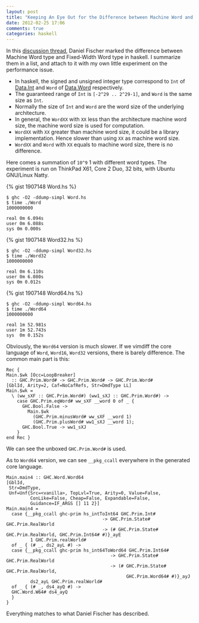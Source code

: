 ```yaml
---
layout: post
title: "Keeping An Eye Out for the Difference between Machine Word and Fixed Word in Haskell"
date: 2012-02-25 17:06
comments: true
categories: haskell 
---
```


In this [discussion thread](http://stackoverflow.com/questions/8963942/using-low-bitsize-integral-types-like-int8-and-what-they-are-for), Daniel Fischer marked the difference between Machine Word type and Fixed-Width Word type in haskell.
I summarize them in a list, and attach to it with my own little experiment on the performance issue.

* In haskell, the signed and unsigned integer type correspond to `Int` of [Data.Int](http://hackage.haskell.org/packages/archive/base/4.2.0.0/doc/html/Data-Int.html) and `Word` of [Data.Word](http://www.haskell.org/ghc/docs/latest/html/libraries/base/Data-Word.html) respectively.
* The guaranteed range of `Int` is `[-2^29 .. 2^29-1]`, and `Word` is the same size as `Int`.
* Normally the size of `Int` and `Word` are the word size of the underlying architecture.
* In general, the `WordXX` with `XX` less than the architecture machine word size, the machine word size is used for computation.
* `WordXX` with `XX` greater than machine word size, it could be a library implementation. Hence slower than using `XX` as machine word size.
* `WordXX` and `Word` with `XX` equals to machine word size, there is no difference.

Here comes a summation of `10^9` 1 with different word types.
The experiment is run on ThinkPad X61, Core 2 Duo, 32 bits, with Ubuntu GNU/Linux Natty.

{% gist 1907148 Word.hs %}

```
$ ghc -O2 -ddump-simpl Word.hs
$ time ./Word
1000000000

real 0m 6.094s
user 0m 6.088s
sys 0m 0.000s
```

{% gist 1907148 Word32.hs %}

```
$ ghc -O2 -ddump-simpl Word32.hs
$ time ./Word32
1000000000

real 0m 6.110s
user 0m 6.080s
sys 0m 0.012s
```

{% gist 1907148 Word64.hs %}

```
$ ghc -O2 -ddump-simpl Word64.hs
$ time ./Word64
1000000000

real 1m 52.981s
user 1m 52.743s
sys  0m 0.152s
```

Obviously, the `Word64` version is much slower.
If we vimdiff the core language of `Word`, `Word16`, `Word32` versions, there is barely difference.
The common main part is this:
```
Rec {
Main.$wk [Occ=LoopBreaker]
  :: GHC.Prim.Word# -> GHC.Prim.Word# -> GHC.Prim.Word#
[GblId, Arity=2, Caf=NoCafRefs, Str=DmdType LL]
Main.$wk =
  \ (ww_sXF :: GHC.Prim.Word#) (ww1_sXJ :: GHC.Prim.Word#) ->
    case GHC.Prim.eqWord# ww_sXF __word 0 of _ {
      GHC.Bool.False ->
        Main.$wk
          (GHC.Prim.minusWord# ww_sXF __word 1)
          (GHC.Prim.plusWord# ww1_sXJ __word 1);
      GHC.Bool.True -> ww1_sXJ
    }
end Rec }
```
We can see the unboxed `GHC.Prim.Word#` is used.

As to `Word64` version, we can see `__pkg_ccall` everywhere in the generated core language.
```
Main.main4 :: GHC.Word.Word64
[GblId,
 Str=DmdType,
 Unf=Unf{Src=<vanilla>, TopLvl=True, Arity=0, Value=False,
         ConLike=False, Cheap=False, Expandable=False,
         Guidance=IF_ARGS [] 11 2}]
Main.main4 =
  case {__pkg_ccall ghc-prim hs_intToInt64 GHC.Prim.Int#
                                    -> GHC.Prim.State# GHC.Prim.RealWorld
                                    -> (# GHC.Prim.State# GHC.Prim.RealWorld, GHC.Prim.Int64# #)}_ayE
         1 GHC.Prim.realWorld#
  of _ { (# _, ds2_ayL #) ->
  case {__pkg_ccall ghc-prim hs_int64ToWord64 GHC.Prim.Int64#
                                       -> GHC.Prim.State# GHC.Prim.RealWorld
                                       -> (# GHC.Prim.State# GHC.Prim.RealWorld,
                                             GHC.Prim.Word64# #)}_ayJ
         ds2_ayL GHC.Prim.realWorld#
  of _ { (# _, ds4_ayQ #) ->
  GHC.Word.W64# ds4_ayQ
  }
}
```

Everything matches to what Daniel Fischer has described.

